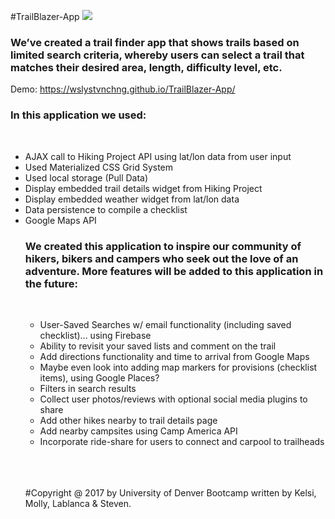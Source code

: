#TrailBlazer-App
<img src=?https://user-images.githubusercontent.com/20217929/41576569-59e27876-7345-11e8-9874-800ae195f09b.png?>

<h3>We’ve created a trail finder app that shows trails based on limited search criteria, whereby users can select a trail that matches their desired area, length, difficulty level, etc.</h3>

Demo: https://wslystvnchng.github.io/TrailBlazer-App/
<br>
<h3> In this application we used:
</h3>
<br>
<ul>
  <li>AJAX call to Hiking Project API using lat/lon data from user input</li>
  <li>Used Materialized CSS Grid System</li>
  <li>Used local storage (Pull Data)</li>
   <li>Display embedded trail details widget from Hiking Project</li>
   <li>Display embedded weather widget from lat/lon data</li>
   <li>Data persistence to compile a checklist</li>
  <li>Google Maps API</li>
  
<h3>We created this application to inspire our community of hikers, bikers and campers who seek out the love of an adventure. More features will be added to this application in the future:
</h3>
<br>
<ul>
<li>User-Saved Searches w/ email functionality (including saved checklist)... using Firebase</li>
<li>Ability to revisit your saved lists and comment on the trail</li>
<li>Add directions functionality and time to arrival from Google Maps</li>
<li>Maybe even look into adding map markers for provisions (checklist items), using Google Places?</li>
<li>Filters in search results</li>
<li>Collect user photos/reviews with optional social media plugins to share</li>
<li>Add other hikes nearby to trail details page</li>
<li>Add nearby campsites using Camp America API</li>
<li>Incorporate ride-share for users to connect and carpool to trailheads</li>
</ul>

<br>
<br>
<br>




#Copyright @ 2017 by University of Denver Bootcamp written by Kelsi, Molly, Lablanca & Steven.
